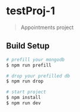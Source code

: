 # testProj-1

> Appointments project

## Build Setup

``` bash
# prefill your mongodb
$ npm run prefill

# drop your prefilled db
$ npm run drop

# start project
$ npm install
$ npm run dev
